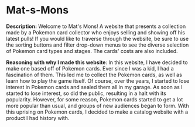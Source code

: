# Mat-s-Mons

**Description:**
Welcome to Mat's Mons! A website that presents a collection made by a Pokemon card collector who enjoys selling and showing off his latest pulls! If you would like to traverse through the website, be sure to use the sorting buttons and filter drop-down menus to see the diverse selection of Pokemon card types and stages. The cards' costs are also included. 

**Reasoning with why I made this website**: 
In this website, I have decided to make one based off of Pokemon cards. Ever since I was a kid, I had a fascination of them. This led me to collect the Pokemon cards, as well as learn how to play the game itself. Of course, over the years, I started to lose interest in Pokemon cards and sealed them all in my garage. As soon as I started to lose interest, so did the public, resulting in a halt with its popularity. However, for some reason, Pokemon cards started to get a lot more popular than usual, and groups of new audiences began to form. With this uprising on Pokemon cards, I decided to make a catalog website with a product I had history with. 

